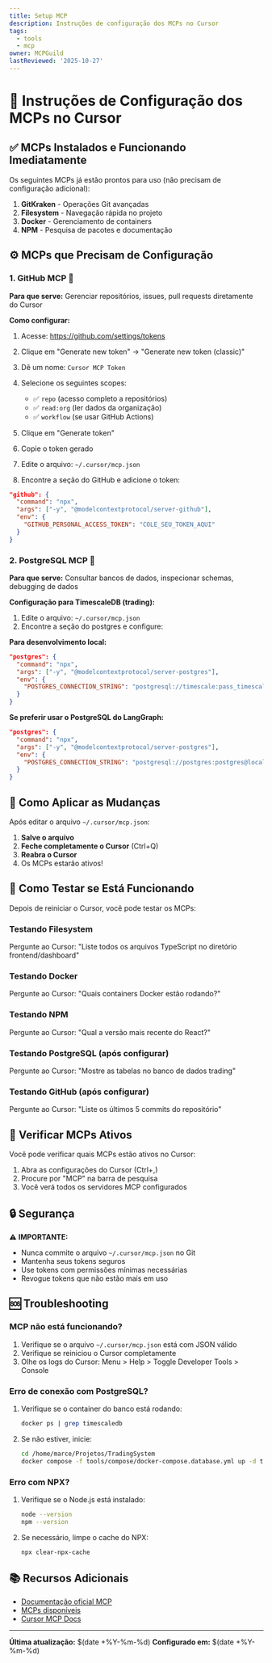 ```yaml
---
title: Setup MCP
description: Instruções de configuração dos MCPs no Cursor
tags:
  - tools
  - mcp
owner: MCPGuild
lastReviewed: '2025-10-27'
---
```


# 🚀 Instruções de Configuração dos MCPs no Cursor

## ✅ MCPs Instalados e Funcionando Imediatamente

Os seguintes MCPs já estão prontos para uso (não precisam de configuração adicional):

1. **GitKraken** - Operações Git avançadas
2. **Filesystem** - Navegação rápida no projeto
3. **Docker** - Gerenciamento de containers
4. **NPM** - Pesquisa de pacotes e documentação

## ⚙️ MCPs que Precisam de Configuração

### 1. GitHub MCP 🐙

**Para que serve:** Gerenciar repositórios, issues, pull requests diretamente do Cursor

**Como configurar:**

1. Acesse: <https://github.com/settings/tokens>
2. Clique em "Generate new token" → "Generate new token (classic)"
3. Dê um nome: `Cursor MCP Token`
4. Selecione os seguintes scopes:
   - ✅ `repo` (acesso completo a repositórios)
   - ✅ `read:org` (ler dados da organização)
   - ✅ `workflow` (se usar GitHub Actions)
5. Clique em "Generate token"
6. Copie o token gerado

7. Edite o arquivo: `~/.cursor/mcp.json`
8. Encontre a seção do GitHub e adicione o token:

```json
"github": {
  "command": "npx",
  "args": ["-y", "@modelcontextprotocol/server-github"],
  "env": {
    "GITHUB_PERSONAL_ACCESS_TOKEN": "COLE_SEU_TOKEN_AQUI"
  }
}
```

### 2. PostgreSQL MCP 🐘

**Para que serve:** Consultar bancos de dados, inspecionar schemas, debugging de dados

**Configuração para TimescaleDB (trading):**

1. Edite o arquivo: `~/.cursor/mcp.json`
2. Encontre a seção do postgres e configure:

**Para desenvolvimento local:**

```json
"postgres": {
  "command": "npx",
  "args": ["-y", "@modelcontextprotocol/server-postgres"],
  "env": {
    "POSTGRES_CONNECTION_STRING": "postgresql://timescale:pass_timescale@localhost:5433/trading"
  }
}
```

**Se preferir usar o PostgreSQL do LangGraph:**

```json
"postgres": {
  "command": "npx",
  "args": ["-y", "@modelcontextprotocol/server-postgres"],
  "env": {
    "POSTGRES_CONNECTION_STRING": "postgresql://postgres:postgres@localhost:5435/tradingsystem"
  }
}
```

## 🔄 Como Aplicar as Mudanças

Após editar o arquivo `~/.cursor/mcp.json`:

1. **Salve o arquivo**
2. **Feche completamente o Cursor** (Ctrl+Q)
3. **Reabra o Cursor**
4. Os MCPs estarão ativos!

## 🧪 Como Testar se Está Funcionando

Depois de reiniciar o Cursor, você pode testar os MCPs:

### Testando Filesystem

Pergunte ao Cursor: "Liste todos os arquivos TypeScript no diretório frontend/dashboard"

### Testando Docker

Pergunte ao Cursor: "Quais containers Docker estão rodando?"

### Testando NPM

Pergunte ao Cursor: "Qual a versão mais recente do React?"

### Testando PostgreSQL (após configurar)

Pergunte ao Cursor: "Mostre as tabelas no banco de dados trading"

### Testando GitHub (após configurar)

Pergunte ao Cursor: "Liste os últimos 5 commits do repositório"

## 📝 Verificar MCPs Ativos

Você pode verificar quais MCPs estão ativos no Cursor:

1. Abra as configurações do Cursor (Ctrl+,)
2. Procure por "MCP" na barra de pesquisa
3. Você verá todos os servidores MCP configurados

## 🔒 Segurança

⚠️ **IMPORTANTE:**

- Nunca commite o arquivo `~/.cursor/mcp.json` no Git
- Mantenha seus tokens seguros
- Use tokens com permissões mínimas necessárias
- Revogue tokens que não estão mais em uso

## 🆘 Troubleshooting

### MCP não está funcionando?

1. Verifique se o arquivo `~/.cursor/mcp.json` está com JSON válido
2. Verifique se reiniciou o Cursor completamente
3. Olhe os logs do Cursor: Menu > Help > Toggle Developer Tools > Console

### Erro de conexão com PostgreSQL?

1. Verifique se o container do banco está rodando:

   ```bash
   docker ps | grep timescaledb
   ```

2. Se não estiver, inicie:

   ```bash
   cd /home/marce/Projetos/TradingSystem
   docker compose -f tools/compose/docker-compose.database.yml up -d timescaledb
   ```

### Erro com NPX?

1. Verifique se o Node.js está instalado:

   ```bash
   node --version
   npm --version
   ```

2. Se necessário, limpe o cache do NPX:

   ```bash
   npx clear-npx-cache
   ```

## 📚 Recursos Adicionais

- [Documentação oficial MCP](https://modelcontextprotocol.io/)
- [MCPs disponíveis](https://github.com/modelcontextprotocol/servers)
- [Cursor MCP Docs](https://docs.cursor.com/context/mcp)

---

**Última atualização:** $(date +%Y-%m-%d)
**Configurado em:** $(date +%Y-%m-%d)
